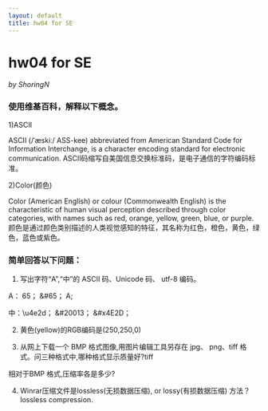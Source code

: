 ```yaml
---
layout: default
title: hw04 for SE
---
```

# hw04 for SE
_by ShoringN_

### 使用维基百科，解释以下概念。

1)ASCII

ASCII (/ˈæskiː/ ASS-kee) abbreviated from American Standard Code for Information Interchange, is a character encoding standard for electronic communication.
ASCII码缩写自美国信息交换标准码，是电子通信的字符编码标准。

2)Color(颜色)

Color (American English) or colour (Commonwealth English) is the characteristic of human visual perception described through color categories, with names such as red, orange, yellow, green, blue, or purple.颜色是通过颜色类别描述的人类视觉感知的特征，其名称为红色，橙色，黄色，绿色，蓝色或紫色。

### 简单回答以下问题：

1. 写出字符“A”,“中”的 ASCII 码、Unicode 码、
utf-8 编码。

A： 65； &#65； A;

中：\u4e2d； &#20013； &#x4E2D；


2. 黄色(yellow)的RGB编码是(250,250,0)

3.  从网上下载一个 BMP 格式图像,用图片编辑工具另存在 jpg、 png、tiff 格式。问三种格式中,哪种格式显示质量好?tiff

相对于BMP 格式,压缩率各是多少?

4. Winrar压缩文件是lossless(无损数据压缩), or lossy(有损数据压缩) 方法？lossless compression.